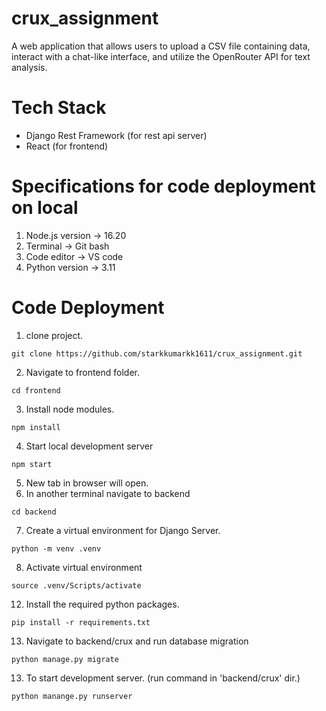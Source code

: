 # crux_assignment
A web application that allows users to upload a CSV file containing data, interact
with a chat-like interface, and utilize the OpenRouter API for text analysis.
# Tech Stack
- Django Rest Framework (for rest api server)
- React (for frontend)

# Specifications for code deployment on local

1. Node.js version -> 16.20
2. Terminal -> Git bash
3. Code editor -> VS code
4. Python version -> 3.11

# Code Deployment 


1. clone project.

```
git clone https://github.com/starkkumarkk1611/crux_assignment.git
```

2. Navigate to frontend folder.

```
cd frontend
```

3. Install node modules.

```
npm install
```

4. Start local development server

```
npm start
```

5. New tab in browser will open.
6. In another terminal navigate to backend

```
cd backend
```

7. Create a virtual environment for Django Server.

```
python -m venv .venv
```

8. Activate virtual environment

```
source .venv/Scripts/activate
```

12. Install the required python packages.

```
pip install -r requirements.txt
```
13. Navigate to backend/crux and run database migration 

```
python manage.py migrate
```

13. To  start development server. (run command in 'backend/crux' dir.)

```
python manange.py runserver 
```
